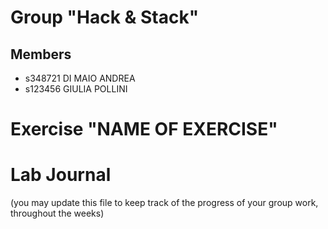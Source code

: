 # Group "Hack & Stack"

## Members
- s348721 DI MAIO ANDREA
- s123456 GIULIA POLLINI


# Exercise "NAME OF EXERCISE"

# Lab Journal

(you may update this file to keep track of the progress of your group work, throughout the weeks)
